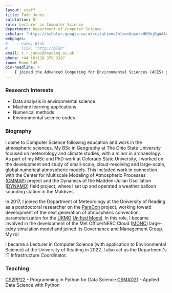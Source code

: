 ```yaml
---
layout: staff
title: Todd Jones
salutation: Dr
role: Lecturer in Computer Science
department: Department of Computer Science
scholar: "https://scholar.google.co.uk/citations?hl=en&user=HK9hjBgAAAAJ"
webpages:
#    - name: Blah
#      link: "http://blah"
email: t.r.jones@reading.ac.uk
phone: +44 (0)118 378 3187
room: Room 149
bio-headline: >
    I joined the Advanced Computing for Environmental Sciences (ACES) group in the department of Computer Science at the University of Reading in July 2022.
---
```


### Research Interests
* Data analysis in environmental science
* Machine learning applications
* Numerical methods
* Environmental science codes

### Biography
I come to Computer Science following education and work in the atmospheric sciences.  My BSc in Geography at The Ohio State University focused on meteorology and climate studies, with a minor in archaeology.  As part of my MSc and PhD work at Colorado State University, I worked on the development and study of small-scale, cloud-resolving and large-scale, global numerical atmospheric models.  This included work in connection with the Center for Multiscale Modeling of Atmospheric Processes ([CMMAP](http://hogback.atmos.colostate.edu/cmmap/research/index.html)) project and the Dynamics of the Madden-Julian Oscillation ([DYNAMO](https://www.eol.ucar.edu/field_projects/dynamo)) field project, where I set up and operated a weather balloon sounding station in the Maldives.

In 2017, I joined the Department of Meteorology at the University of Reading as a postdoctoral researcher on the [ParaCon](https://www.metoffice.gov.uk/research/approach/collaboration/paracon) project, working toward development of the next generation of atmospheric convection parameterization for the [UKMO](https://www.metoffice.gov.uk/) [Unified Model](https://www.metoffice.gov.uk/research/approach/modelling-systems/unified-model). In this role, I became involved in the development of the Met Office/NERC Cloud ([MONC](https://code.metoffice.gov.uk/trac/monc/wiki)) large-eddy simulation model and joined its Governance and Management Group.  My rol

I became a Lecturer in Computer Science (with application to Environmental Science) at the University of Reading in 2022.  I also act as the Department's IT Infrastructure Coordinator.

### Teaching
[CS2PP22](https://www.reading.ac.uk/modules/document.aspx?modP=CS2PP22&modYR=2223) - Programming in Python for Data Science
[CSMAD21](https://www.reading.ac.uk/modules/document.aspx?modP=CSMAD21&modYR=2223) - Applied Data Science with Python
